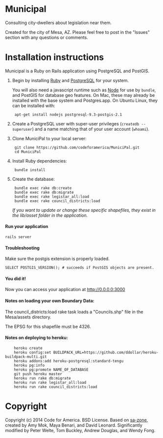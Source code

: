 # Municipal

Consulting city-dwellers about legislation near them.

Created for the city of Mesa, AZ. Please feel free to post in the "Issues" section with any questions or comments.

# Installation instructions

Municipal is a Ruby on Rails application using PostgreSQL and PostGIS.

1. Begin by installing [Ruby](https://github.com/codeforamerica/howto/blob/master/Ruby.md) and [PostgreSQL](https://github.com/codeforamerica/howto/blob/master/PostgreSQL.md) for your system.
    
    You will also need a javascript runtime such as [Node](https://github.com/codeforamerica/howto/blob/master/Node.js.md) for use by `bundle`, and PostGIS for database geo features. On Mac, these may already be installed with the base system and Postgres.app. On Ubuntu Linux, they can be installed with:
    
        apt-get install nodejs postgresql-9.3-postgis-2.1
    
2. Create a PostgreSQL user with super-user privileges (`createdb --superuser`) and a name matching that of your user account (`whoami`).
3. Clone MuniciPal to your local server:
    
        git clone https://github.com/codeforamerica/MuniciPal.git
        cd MuniciPal
    
4. Install Ruby dependencies:
    
        bundle install
    
5. Create the database:

        bundle exec rake db:create
        bundle exec rake db:migrate
        bundle exec rake legistar_all:load
        bundle exec rake council_districts:load

    *If you want to update or change these specific shapefiles, they exist in the lib/asset folder in the application.*

#### Run your application

    rails server

#### Troubleshooting

Make sure the postgis extension is properly loaded.

    SELECT POSTGIS_VERSION(); # succeeds if PostGIS objects are present.

#### You did it!

Now you can access your application at http://0.0.0.0:3000

#### Notes on loading your own Boundary Data:

The council_districts:load rake task loads a "Councils.shp" file in the Mesa/assets directory.

The EPSG for this shapefile must be 4326. 

#### Notes on deploying to heroku:

        heroku create
        heroku config:set BUILDPACK_URL=https://github.com/ddollar/heroku-buildpack-multi.git
        heroku addons:add heroku-postgresql:standard-tengu
        heroku pg:info
        heroku pg:promote NAME_OF_DATABASE
        git push heroku master
        heroku run rake db:migrate
        heroku run rake legistar_all:load
        heroku run rake council_districts:load

# Copyright

Copyright (c) 2014 Code for America. BSD License.
Based on [sa-zone](https://github.com/codeforamerica/sa-zone), created by Amy Mok, Maya Benari, and David Leonard.
Significantly modified by Peter Welte, Tom Buckley, Andrew Douglas, and Wendy Fong.
